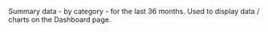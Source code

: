 Summary data - by category - for the last 36 months. Used to display data / charts on the Dashboard page.